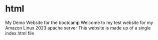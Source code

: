 # html
My Demo Website for the bootcamp
Welcome to my test website for my Amazon Linux 2023 apache server
This website is made up of a single index.html file
